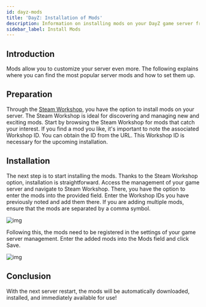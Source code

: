 ```yaml
---
id: dayz-mods
title: 'DayZ: Installation of Mods'
description: Information on installing mods on your DayZ game server from ZAP-Hosting - ZAP-Hosting.com Documentation
sidebar_label: Install Mods
---
```


## Introduction

Mods allow you to customize your server even more. The following explains where you can find the most popular server mods and how to set them up.



## Preparation

Through the [Steam Workshop](https://steamcommunity.com/app/221100/workshop/), you have the option to install mods on your server. The Steam Workshop is ideal for discovering and managing new and exciting mods. Start by browsing the Steam Workshop for mods that catch your interest. If you find a mod you like, it's important to note the associated Workshop ID. You can obtain the ID from the URL. This Workshop ID is necessary for the upcoming installation.



## Installation

The next step is to start installing the mods. Thanks to the Steam Workshop option, installation is straightforward. Access the management of your game server and navigate to Steam Workshop. There, you have the option to enter the mods into the provided field. Enter the Workshop IDs you have previously noted and add them there. If you are adding multiple mods, ensure that the mods are separated by a comma symbol.

![img](https://screensaver01.zap-hosting.com/index.php/s/j8ki4CQ6MALAgcX/preview)

Following this, the mods need to be registered in the settings of your game server management. Enter the added mods into the Mods field and click Save.

![img](https://screensaver01.zap-hosting.com/index.php/s/mBKesk6yFBFt35z/preview)

## Conclusion

With the next server restart, the mods will be automatically downloaded, installed, and immediately available for use!
